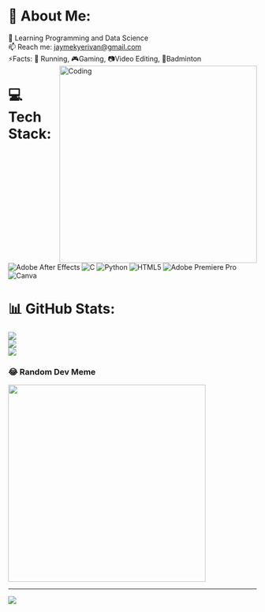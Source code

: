   # 💫 About Me:
🌱 Learning Programming and Data Science<br>📫 Reach me: jaymekyerivan@gmail.com<br>⚡Facts:  🏃 Running, 🎮Gaming, 📷Video Editing, 🏸Badminton<br>
<img align="right" alt="Coding" width="400" src="https://media1.tenor.com/m/0tMEVz3MTzsAAAAC/lego-batman-falls-in-love.gif">

# 💻 Tech Stack:
![Adobe After Effects](https://img.shields.io/badge/Adobe%20After%20Effects-9999FF.svg?style=for-the-badge&logo=Adobe%20After%20Effects&logoColor=white) ![C](https://img.shields.io/badge/c-%2300599C.svg?style=for-the-badge&logo=c&logoColor=white) ![Python](https://img.shields.io/badge/python-3670A0?style=for-the-badge&logo=python&logoColor=ffdd54) ![HTML5](https://img.shields.io/badge/html5-%23E34F26.svg?style=for-the-badge&logo=html5&logoColor=white) ![Adobe Premiere Pro](https://img.shields.io/badge/Adobe%20Premiere%20Pro-9999FF.svg?style=for-the-badge&logo=Adobe%20Premiere%20Pro&logoColor=white) ![Canva](https://img.shields.io/badge/Canva-%2300C4CC.svg?style=for-the-badge&logo=Canva&logoColor=white)
# 📊 GitHub Stats:
![](https://github-readme-stats.vercel.app/api?username=OppenJayme&theme=dark&hide_border=false&include_all_commits=false&count_private=false)<br/>
![](https://github-readme-streak-stats.herokuapp.com/?user=OppenJayme&theme=dark&hide_border=false)<br/>
![](https://github-readme-stats.vercel.app/api/top-langs/?username=OppenJayme&theme=dark&hide_border=false&include_all_commits=false&count_private=false&layout=compact)

### 😂 Random Dev Meme
<img src='https://randommeme-five.vercel.app/' style="height: 400px;"/>

---
[![](https://visitcount.itsvg.in/api?id=OppenJayme&icon=0&color=0)](https://visitcount.itsvg.in)

<!-- Proudly created with GPRM ( https://gprm.itsvg.in ) -->
